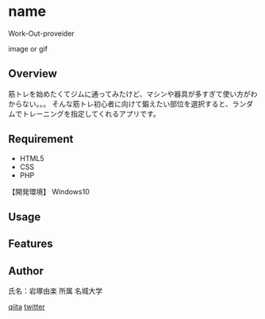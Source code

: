 # name
Work-Out-proveider

image or gif

## Overview
筋トレを始めたくてジムに通ってみたけど、マシンや器具が多すぎて使い方がわからない。。。
そんな筋トレ初心者に向けて鍛えたい部位を選択すると、ランダムでトレーニングを指定してくれるアプリです。

## Requirement
* HTML5
* CSS
* PHP

【開発環境】
Windows10

## Usage

## Features



## Author
氏名：岩塚由楽
所属 名城大学

[qiita](https://qiita.com/iwatsukayura)
[twitter](https://twitter.com/prog_yura)